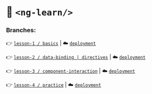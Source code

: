 # :open_file_folder: `<ng-learn/>`

### Branches:

:point_right: [`lesson-1 / basics`](https://github.com/AnjKrynskyi/ng-learn/tree/lesson-1/basics) | :cloud: [`deployment`](https://ng-lrn.web.app/)

:point_right: [`lesson-2 / data-binding | directives`](https://github.com/AnjKrynskyi/ng-learn/tree/lesson-2/data-binding) | :cloud: [`deployment`](https://ng-bind.web.app/)

:point_right: [`lesson-3 / component-interaction`](https://github.com/AnjKrynskyi/ng-learn/tree/lesson-3/component-interaction) | :cloud: [`deployment`](https://ng-interaction.web.app/)

:point_right: [`lesson-4 / practice`](https://github.com/AnjKrynskyi/ng-learn/tree/lesson-4/practice) | :cloud: [`deployment`](https://shpping-list.web.app/)
